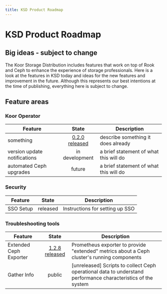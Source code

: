 ```yaml
---
title: KSD Product Roadmap
---
```


# KSD Product Roadmap

## Big ideas - subject to change

The Koor Storage Distribution includes features that work on top of Rook and Ceph to enhance the experience of storage professionals. Here is a look at the features in KSD today and ideas for the new features and improvement in the future. Although this represents our best intentions at the time of publishing, everything here is subject to change.

## Feature areas

### Koor Operator

| Feature   |   State   | Description                     |
| --------- |   :---:   | ------------------------------- |
| something | [0.2.0 released](https://github.com/koor-tech/koor-operator/releases/tag/koor-operator-0.2.0) | describe something it does already |
| version update notifications | in development |  a brief statement of what this will do |
| automated Ceph upgrades | future | a brief statement of what this will do |


### Security

| Feature   |   State   | Description                     |
| --------- |   :---:   | ------------------------------- |
| SSO Setup | released | Instructions for setting up SSO |


### Troubleshooting tools

| Feature   |   State   | Description                     |
| --------- |   :---:   | ------------------------------- |
| Extended Ceph Exporter | [1.2.8 released](https://github.com/koor-tech/extended-ceph-exporter/releases/tag/extended-ceph-exporter-1.2.8) | Prometheus exporter to provide "extended" metrics about a Ceph cluster's running components |
| Gather Info | public | [unreleased] Scripts to collect Ceph operational data to understand performance characteristics of the system |

